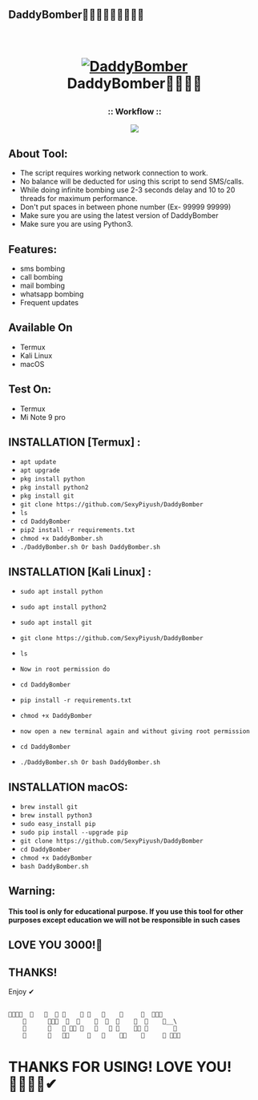 ## DaddyBomber🔴🔴🔴🔴🔴🔴🔴🔴🔴

<h1 align="center">
  <br>
  <a href="https://github.com/AlexBieber/RevengeBomber"><img src="https://horoshop.ua/content/images/16/kak-sdelat-chtoby-pisma-ne-popadali-v-spam-11248663734326.jpg" alt="DaddyBomber"></a>
  <br>
  DaddyBomber🔴🔴🔴🔴
  
</h1>



##

<h3 align="center">
:: Workflow ::
</h3>
<p align="center">
<img src="https://images.prismic.io/pepipost/e3269b46-fa9c-4a6f-945a-eccc268cd2dd_types+of+emails+scam.gif?auto=compress,format"/>
</p>
 

## About Tool:

- The script requires working network connection to work.
- No balance will be deducted for using this script to send SMS/calls.
- While doing infinite bombing use 2-3 seconds delay and 10 to 20 threads for maximum performance.
- Don't put spaces in between phone number (Ex- 99999 99999)
- Make sure you are using the latest version of DaddyBomber
- Make sure you are using Python3.

## Features:

- sms bombing
- call bombing
- mail bombing
- whatsapp bombing
- Frequent updates

## Available On
- Termux
- Kali Linux
- macOS


## Test On:
- Termux
- Mi Note 9 pro

## INSTALLATION [Termux] :

* `apt update`
* `apt upgrade`
* `pkg install python`
* `pkg install python2`
* `pkg install git`
* `git clone https://github.com/SexyPiyush/DaddyBomber`
* `ls`
* `cd DaddyBomber`
* `pip2 install -r requirements.txt`
* `chmod +x DaddyBomber.sh`
* `./DaddyBomber.sh Or bash DaddyBomber.sh`

## INSTALLATION [Kali Linux] :

* `sudo apt install python`
* `sudo apt install python2`
* `sudo apt install git`
* `git clone https://github.com/SexyPiyush/DaddyBomber`
* `ls`
* `Now in root permission do`
* `cd DaddyBomber`
* `pip install -r requirements.txt`
* `chmod +x DaddyBomber`

* `now open a new terminal again and without giving root permission` 
* `cd DaddyBomber`
* `./DaddyBomber.sh Or bash DaddyBomber.sh`

## INSTALLATION macOS:

* `brew install git`
* `brew install python3`
* `sudo easy_install pip`
* `sudo pip install --upgrade pip`
* `git clone https://github.com/SexyPiyush/DaddyBomber`
* `cd DaddyBomber`
* `chmod +x DaddyBomber`
* `bash DaddyBomber.sh`


## Warning:
#### This tool is only for educational purpose. If you use this tool for other purposes except education we will not be responsible in such cases
  
  

## LOVE YOU 3000!🔴

  



 ## THANKS!  
   Enjoy ✔
 ## 
    🔴🔴🔴🔴  🔴   🔴  🔴 🔴    🔴 🔴   🔴    🔴     🔴  🔴🔴🔴
        🔴      🔴🔴🔴  🔴  🔴    🔴  🔴  🔴    🔴  🔴    🔴__\
        🔴      🔴   🔴 🔴🔴 🔴   🔴   🔴 🔴    🔴🔴 🔴       🔴
        🔴      🔴   🔴🔴     🔴   🔴    🔴🔴    🔴     🔴 🔴🔴🔴


# THANKS FOR USING! LOVE YOU!🔴🔴🔴🔴✔

